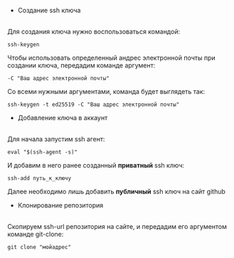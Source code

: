 - Создание ssh ключа
</br>
Для создания ключа нужно воспользоваться командой:


`ssh-keygen`

Чтобы использовать определенный андрес электронной почты при создании ключа, передадим команде аргумент:

`-C "Ваш адрес электронной почты"`

Со всеми нужными аргументами, команда будет выглядеть так:

`ssh-keygen -t ed25519 -C "Ваш адрес электронной почты"`
</br>
- Добавление ключа в аккаунт 
</br>
Для начала запустим ssh агент:

`eval "$(ssh-agent -s)"`

И добавим в него ранее созданный **приватный** ssh ключ:

`ssh-add путь_к_ключу`

Далее необходимо лишь добавить **публичный** ssh ключ на сайт github
</br>
- Клонирование репозитория
</br>
Скопируем ssh-url репозитория на сайте, и передадим его аргументом команде git-clone:

`git clone "мойадрес"`



